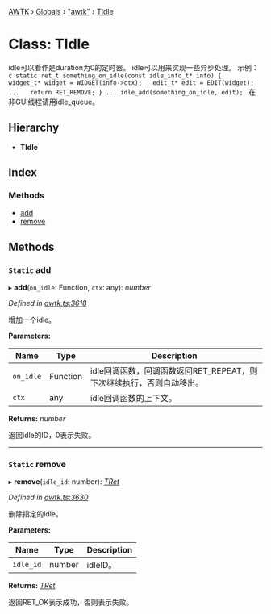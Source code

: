 [AWTK](../README.md) › [Globals](../globals.md) › ["awtk"](../modules/_awtk_.md) › [TIdle](_awtk_.tidle.md)

# Class: TIdle

idle可以看作是duration为0的定时器。 idle可以用来实现一些异步处理。 示例： ```c static ret_t something_on_idle(const idle_info_t* info) {   widget_t* widget = WIDGET(info->ctx);   edit_t* edit = EDIT(widget);   ...   return RET_REMOVE; } ... idle_add(something_on_idle, edit); ``` 在非GUI线程请用idle\_queue。

## Hierarchy

* **TIdle**

## Index

### Methods

* [add](_awtk_.tidle.md#static-add)
* [remove](_awtk_.tidle.md#static-remove)

## Methods

### `Static` add

▸ **add**(`on_idle`: Function, `ctx`: any): *number*

*Defined in [awtk.ts:3618](https://github.com/zlgopen/awtk-binding/blob/2f56731/tools/code_gen/js/output/awtk.ts#L3618)*

增加一个idle。

**Parameters:**

Name | Type | Description |
------ | ------ | ------ |
`on_idle` | Function | idle回调函数，回调函数返回RET_REPEAT，则下次继续执行，否则自动移出。 |
`ctx` | any | idle回调函数的上下文。  |

**Returns:** *number*

返回idle的ID，0表示失败。

___

### `Static` remove

▸ **remove**(`idle_id`: number): *[TRet](../enums/_awtk_.tret.md)*

*Defined in [awtk.ts:3630](https://github.com/zlgopen/awtk-binding/blob/2f56731/tools/code_gen/js/output/awtk.ts#L3630)*

删除指定的idle。

**Parameters:**

Name | Type | Description |
------ | ------ | ------ |
`idle_id` | number | idleID。  |

**Returns:** *[TRet](../enums/_awtk_.tret.md)*

返回RET_OK表示成功，否则表示失败。
